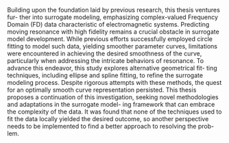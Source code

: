Building upon the foundation laid by previous research, this thesis ventures fur- ther into surrogate modeling, emphasizing complex-valued Frequency Domain (FD) data characteristic of electromagnetic systems. Predicting moving resonance with high fidelity remains a crucial obstacle in surrogate model development. While previous efforts successfully employed circle fitting to model such data, yielding smoother parameter curves, limitations were encountered in achieving the desired smoothness of the curve, particularly when addressing the intricate behaviors of resonance. To advance this endeavor, this study explores alternative geometrical fit- ting techniques, including ellipse and spline fitting, to refine the surrogate modeling process. Despite rigorous attempts with these methods, the quest for an optimally smooth curve representation persisted. This thesis proposes a continuation of this investigation, seeking novel methodologies and adaptations in the surrogate model- ing framework that can embrace the complexity of the data. It was found that none of the techniques used to fit the data locally yielded the desired outcome, so another perspective needs to be implemented to find a better approach to resolving the prob- lem.
